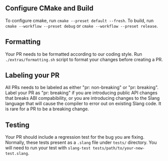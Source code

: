 ## Configure CMake and Build

To configure cmake, run `cmake --preset default --fresh`.
To build, run `cmake --workflow --preset debug` or `cmake --workflow --preset release`.

## Formatting

Your PR needs to be formatted according to our coding style.
Run `./extras/formatting.sh` script to format your changes before creating a PR.

## Labeling your PR

All PRs needs to be labeled as either "pr: non-breaking" or "pr: breaking".
Label your PR as "pr: breaking" if you are introducing public API changes that breaks ABI compabibility,
or you are introducing changes to the Slang language that will cause the compiler to error out on existing Slang code.
It is rare for a PR to be a breaking change.

## Testing

Your PR should include a regression test for the bug you are fixing.
Normally, these tests present as a `.slang` file under `tests/` directory.
You will need to run your test with `slang-test tests/path/to/your-new-test.slang`. 